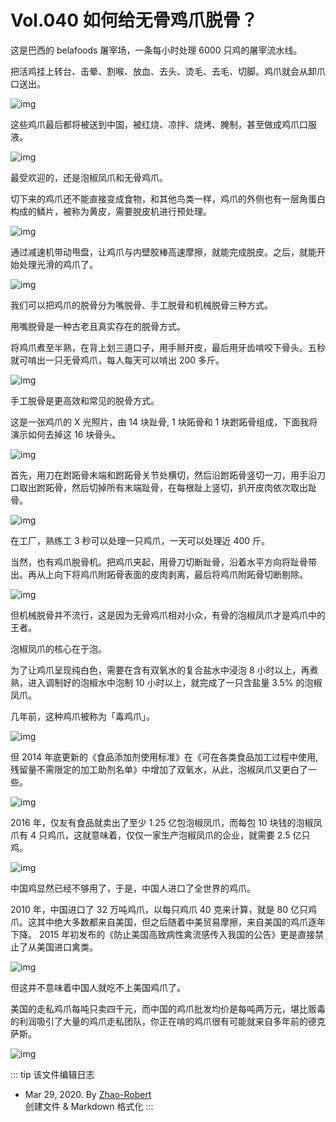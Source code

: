 # Vol.040 如何给无骨鸡爪脱骨？

这是巴西的 belafoods 屠宰场，一条每小时处理 6000 只鸡的屠宰流水线。

把活鸡挂上转台、击晕、割喉、放血、去头、烫毛、去毛、切脚。鸡爪就会从卸爪口送出。

![img](https://paperclip.host/static/U6yRaDu1NaYWR939mEJ6U5bsjCUhGnO3thChguAD9YAcXYGDST65lKZGFKOiclS1qMRPhdfhu6O39qySHxGg6Dg.gif)

这些鸡爪最后都将被送到中国，被红烧、凉拌、烧烤、腌制，甚至做成鸡爪口服液。

![img](https://paperclip.host/static/U6yRaDu1NaYWR939mEJ6U5bsjCUhGnO3eCibPXRfQo2JZoydgA2UG26qGuRAUncqI4qeofEic9pAHicoQlMerEZdA.gif)

最受欢迎的，还是泡椒凤爪和无骨鸡爪。

切下来的鸡爪还不能直接变成食物，和其他鸟类一样，鸡爪的外侧也有一层角蛋白构成的鳞片，被称为黄皮，需要脱皮机进行预处理。

![img](https://paperclip.host/static/U6yRaDu1NaYWR939mEJ6U5bsjCUhGnO3oNlHM0SxcuI1qj4fJYwNlml2zFkFmKrCm8yMajyDuB7LDIgic4Ch2SA.png)

通过减速机带动甩盘，让鸡爪与内壁胶棒高速摩擦，就能完成脱皮。之后，就能开始处理光滑的鸡爪了。

![img](https://paperclip.host/static/U6yRaDu1NaYWR939mEJ6U5bsjCUhGnO3eiaQXYce8Y2Ol5OKaOo2UGyhdEP0vFcgZuR8Qd9LuLx2CLlu9pyE1Jw.gif)

我们可以把鸡爪的脱骨分为嘴脱骨、手工脱骨和机械脱骨三种方式。

用嘴脱骨是一种古老且真实存在的脱骨方式。

将鸡爪煮至半熟，在背上划三道口子，用手掰开皮，最后用牙齿啃咬下骨头。五秒就可啃出一只无骨鸡爪，每人每天可以啃出 200 多斤。

![img](https://paperclip.host/static/U6yRaDu1NaYWR939mEJ6U5bsjCUhGnO3CuIALbs7xxWm4HU97p5NwHlUfiakr7YVnEDf2DQqsBU3NRZfc5RsbTw.gif)

手工脱骨是更高效和常见的脱骨方式。

这是一张鸡爪的 X 光照片，由 14 块趾骨, 1 块跖骨和 1 块跗跖骨组成，下面我将演示如何去掉这 16 块骨头。

![img](https://paperclip.host/static/U6yRaDu1NaYWR939mEJ6U5bsjCUhGnO39Hy8Ek2LibHnME69LZo1NmicWzxrjyAvbibkNhmvlibJZhEvoloMW1YGDQ.png)

首先，用刀在跗跖骨末端和跗跖骨关节处横切，然后沿跗跖骨竖切一刀，用手沿刀口取出跗跖骨，然后切掉所有末端趾骨，在每根趾上竖切，扒开皮肉依次取出趾骨。

![img](https://paperclip.host/static/U6yRaDu1NaYWR939mEJ6U5bsjCUhGnO3IEhXBtTjYfrbDQnZ7WGKY79743FfJkiagkjwDvuBRDw3Aw814IbMdcA.gif)

在工厂，熟练工 3 秒可以处理一只鸡爪，一天可以处理近 400 斤。

当然，也有鸡爪脱骨机。把鸡爪夹起，用骨刀切断趾骨，沿着水平方向将趾骨带出。再从上向下将鸡爪附跖骨表面的皮肉剥离，最后将鸡爪附跖骨切断剔除。

![img](https://paperclip.host/static/U6yRaDu1NaYWR939mEJ6U5bsjCUhGnO3e4NTGAQYvu7S28oOibRwNjO0sibib4ngfUA82glltu5ZC5aiaudyxaGRfQ.gif)

但机械脱骨并不流行，这是因为无骨鸡爪相对小众，有骨的泡椒凤爪才是鸡爪中的王者。

泡椒凤爪的核心在于泡。

为了让鸡爪呈现纯白色，需要在含有双氧水的复合盐水中浸泡 8 小时以上，再煮熟，进入调制好的泡椒水中泡制 10 小时以上，就完成了一只含盐量 3.5% 的泡椒凤爪。

几年前，这种鸡爪被称为「毒鸡爪」。

![img](https://paperclip.host/static/U6yRaDu1NaYWR939mEJ6U5bsjCUhGnO3VibLWXkR5V2qCicxB2rUbcfuHQKkJblPry6ZIv0B719Oku6JBTuG0XDA.gif)

但 2014 年底更新的《食品添加剂使用标准》在《可在各类食品加工过程中使用,残留量不需限定的加工助剂名单》中增加了双氧水，从此，泡椒凤爪又更白了一些。

![img](https://paperclip.host/static/U6yRaDu1NaYWR939mEJ6U5bsjCUhGnO3HjuVxoHl4cRl1Aia3cvuVS1ohrIuib94xFLBhxhbGEMRkUUhExC2VBvg.gif)

2016 年，仅友有食品就卖出了至少 1.25 亿包泡椒凤爪，而每包 10 块钱的泡椒凤爪有 4 只鸡爪，这就意味着，仅仅一家生产泡椒凤爪的企业，就需要 2.5 亿只鸡。

![img](https://paperclip.host/static/U6yRaDu1NaYWR939mEJ6U5bsjCUhGnO3UH5T5UKgHsibfQpC3VTYhic4PKOW2RoYicsSdcRicnI6Bloy9eMwdzAUvg.gif)

中国鸡显然已经不够用了，于是，中国人进口了全世界的鸡爪。

2010 年，中国进口了 32 万吨鸡爪，以每只鸡爪 40 克来计算，就是 80 亿只鸡爪。这其中绝大多数都来自美国，但之后随着中美贸易摩擦，来自美国的鸡爪逐年下降。 2015 年初发布的《防止美国高致病性禽流感传入我国的公告》更是直接禁止了从美国进口禽类。

![img](https://paperclip.host/static/U6yRaDu1NaYWR939mEJ6U5bsjCUhGnO34fBfxBartMgFhDStrV61DqAf1nxgTr1OxajVA1o0udg2OOWUAvVwkw.gif)

但这并不意味着中国人就吃不上美国鸡爪了。

美国的走私鸡爪每吨只卖四千元，而中国的鸡爪批发均价是每吨两万元，堪比贩毒的利润吸引了大量的鸡爪走私团队，你正在啃的鸡爪很有可能就来自多年前的德克萨斯。

![img](https://paperclip.host/static/U6yRaDu1NaYWR939mEJ6U5bsjCUhGnO3Rk0HJWB736cVGKwDM6EULk2TfF7y08XRroUiaIUhNOOfrVicFQEgHfiaQ.gif)

::: tip 该文件编辑日志

- Mar 29, 2020. By [Zhao-Robert](https://github.com/Zhao-Robert)  
创建文件 & Markdown 格式化
:::
